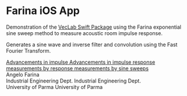 # Farina iOS App

Demonstration of the [VecLab Swift Package](https://github.com/marcuspainter/VecLab) using the Farina exponential sine sweep method to measure acoustic room impulse response.

Generates a sine wave and inverse filter and convolution using the Fast Fourier Transform.

[Advancements in impulse Advancements in impulse response measurements by response measurements by sine sweeps](http://pcfarina.eng.unipr.it/Public/Presentations/AES122-Farina.pdf)\
Angelo Farina\
Industrial Engineering Dept. Industrial Engineering Dept.\
University of Parma University of Parma

